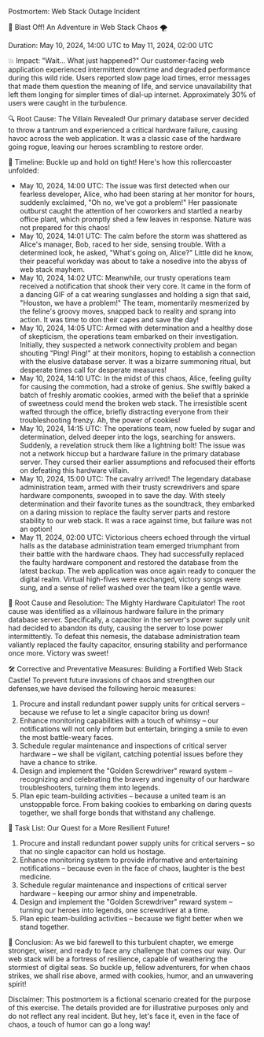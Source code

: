 Postmortem: Web Stack Outage Incident

🚀 Blast Off! An Adventure in Web Stack Chaos 🌪️

Duration: May 10, 2024, 14:00 UTC to May 11, 2024, 02:00 UTC

💥 Impact: "Wait... What just happened?" Our customer-facing web application experienced intermittent downtime and degraded performance during this wild ride. Users reported slow page load times, error messages that made them question the meaning of life, and service unavailability that left them longing for simpler times of dial-up internet. Approximately 30% of users were caught in the turbulence.

🔍 Root Cause: The Villain Revealed! Our primary database server decided to throw a tantrum and experienced a critical hardware failure, causing havoc across the web application. It was a classic case of the hardware going rogue, leaving our heroes scrambling to restore order.

📅 Timeline: Buckle up and hold on tight! Here's how this rollercoaster unfolded:

- May 10, 2024, 14:00 UTC: The issue was first detected when our fearless developer, Alice, who had been staring at her monitor for hours, suddenly exclaimed, "Oh no, we've got a problem!" Her passionate outburst caught the attention of her coworkers and startled a nearby office plant, which promptly shed a few leaves in response. Nature was not prepared for this chaos!
- May 10, 2024, 14:01 UTC: The calm before the storm was shattered as Alice's manager, Bob, raced to her side, sensing trouble. With a determined look, he asked, "What's going on, Alice?" Little did he know, their peaceful workday was about to take a nosedive into the abyss of web stack mayhem.
- May 10, 2024, 14:02 UTC: Meanwhile, our trusty operations team received a notification that shook their very core. It came in the form of a dancing GIF of a cat wearing sunglasses and holding a sign that said, "Houston, we have a problem!" The team, momentarily mesmerized by the feline's groovy moves, snapped back to reality and sprang into action. It was time to don their capes and save the day!
- May 10, 2024, 14:05 UTC: Armed with determination and a healthy dose of skepticism, the operations team embarked on their investigation. Initially, they suspected a network connectivity problem and began shouting "Ping! Ping!" at their monitors, hoping to establish a connection with the elusive database server. It was a bizarre summoning ritual, but desperate times call for desperate measures!
- May 10, 2024, 14:10 UTC: In the midst of this chaos, Alice, feeling guilty for causing the commotion, had a stroke of genius. She swiftly baked a batch of freshly aromatic cookies, armed with the belief that a sprinkle of sweetness could mend the broken web stack. The irresistible scent wafted through the office, briefly distracting everyone from their troubleshooting frenzy. Ah, the power of cookies!
- May 10, 2024, 14:15 UTC: The operations team, now fueled by sugar and determination, delved deeper into the logs, searching for answers. Suddenly, a revelation struck them like a lightning bolt! The issue was not a network hiccup but a hardware failure in the primary database server. They cursed their earlier assumptions and refocused their efforts on defeating this hardware villain.
- May 10, 2024, 15:00 UTC: The cavalry arrived! The legendary database administration team, armed with their trusty screwdrivers and spare hardware components, swooped in to save the day. With steely determination and their favorite tunes as the soundtrack, they embarked on a daring mission to replace the faulty server parts and restore stability to our web stack. It was a race against time, but failure was not an option!
- May 11, 2024, 02:00 UTC: Victorious cheers echoed through the virtual halls as the database administration team emerged triumphant from their battle with the hardware chaos. They had successfully replaced the faulty hardware component and restored the database from the latest backup. The web application was once again ready to conquer the digital realm. Virtual high-fives were exchanged, victory songs were sung, and a sense of relief washed over the team like a gentle wave.

🔧 Root Cause and Resolution: The Mighty Hardware Capitulator! The root cause was identified as a villainous hardware failure in the primary database server. Specifically, a capacitor in the server's power supply unit had decided to abandon its duty, causing the server to lose power intermittently. To defeat this nemesis, the database administration team valiantly replaced the faulty capacitor, ensuring stability and performance once more. Victory was sweet!

🛠️ Corrective and Preventative Measures: Building a Fortified Web Stack Castle! To prevent future invasions of chaos and strengthen our defenses,we have devised the following heroic measures:

1. Procure and install redundant power supply units for critical servers – because we refuse to let a single capacitor bring us down!
2. Enhance monitoring capabilities with a touch of whimsy – our notifications will not only inform but entertain, bringing a smile to even the most battle-weary faces.
3. Schedule regular maintenance and inspections of critical server hardware – we shall be vigilant, catching potential issues before they have a chance to strike.
4. Design and implement the "Golden Screwdriver" reward system – recognizing and celebrating the bravery and ingenuity of our hardware troubleshooters, turning them into legends.
5. Plan epic team-building activities – because a united team is an unstoppable force. From baking cookies to embarking on daring quests together, we shall forge bonds that withstand any challenge.

📝 Task List: Our Quest for a More Resilient Future!

1. Procure and install redundant power supply units for critical servers – so that no single capacitor can hold us hostage.
2. Enhance monitoring system to provide informative and entertaining notifications – because even in the face of chaos, laughter is the best medicine.
3. Schedule regular maintenance and inspections of critical server hardware – keeping our armor shiny and impenetrable.
4. Design and implement the "Golden Screwdriver" reward system – turning our heroes into legends, one screwdriver at a time.
5. Plan epic team-building activities – because we fight better when we stand together.

📢 Conclusion: As we bid farewell to this turbulent chapter, we emerge stronger, wiser, and ready to face any challenge that comes our way. Our web stack will be a fortress of resilience, capable of weathering the stormiest of digital seas. So buckle up, fellow adventurers, for when chaos strikes, we shall rise above, armed with cookies, humor, and an unwavering spirit!

Disclaimer: This postmortem is a fictional scenario created for the purpose of this exercise. The details provided are for illustrative purposes only and do not reflect any real incident. But hey, let's face it, even in the face of chaos, a touch of humor can go a long way!
